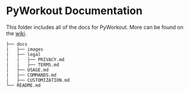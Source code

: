 # PyWorkout Documentation

This folder includes all of the docs for PyWorkout. More can be found on the [wiki](https://github.com/willtheorangeguy/PyWorkout/wiki).

```text
├── docs
|   ├── images
|   ├── legal
|   |   ├── PRIVACY.md
|   |   ├── TERMS.md
|   ├── USAGE.md
|   ├── COMMANDS.md
|   ├── CUSTOMIZATION.md
└── README.md
```
